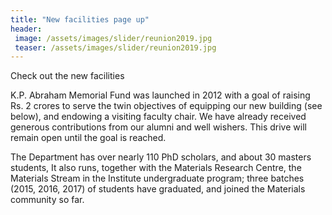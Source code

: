 ```yaml
---
title: "New facilities page up"
header:
 image: /assets/images/slider/reunion2019.jpg
 teaser: /assets/images/slider/reunion2019.jpg
---
```

Check out the new facilities

K.P. Abraham Memorial Fund was launched in 2012 with a goal of raising Rs. 2 crores to serve the twin objectives of equipping our new building (see below), and endowing a visiting faculty chair. We have already received generous contributions from our alumni and well wishers. This drive will remain open until the goal is reached.

The Department has over nearly 110 PhD scholars, and about 30 masters students, It also runs, together with the Materials Research Centre, the Materials Stream in the Institute undergraduate program; three batches (2015, 2016, 2017) of students have graduated, and joined the Materials community so far.
